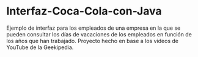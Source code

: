 # Interfaz-Coca-Cola-con-Java
Ejemplo de interfaz para los empleados de una empresa en la que se pueden consultar los días de vacaciones de los empleados en función de los años que han trabajado. Proyecto hecho en base a los videos de YouTube de la Geekipedia.
